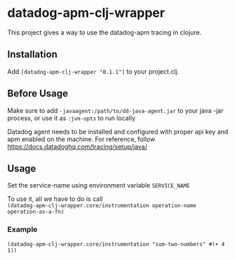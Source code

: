 # datadog-apm-clj-wrapper

This project gives a way to use the datadog-apm tracing in clojure.

## Installation

Add `[datadog-apm-clj-wrapper "0.1.1"]` to your project.clj.

## Before Usage
Make sure to add `-javaagent:/path/to/dd-java-agent.jar` to your java -jar process,
or use it as `:jvm-opts` to run locally

Datadog agent needs to be installed and configured with proper api key and apm enabled on the machine.
For reference, follow https://docs.datadoghq.com/tracing/setup/java/

## Usage

Set the service-name using environment variable `SERVICE_NAME`

To use it, all we have to do is call  
```(datadog-apm-clj-wrapper.core/instrumentation operation-name operation-as-a-fn)```

### Example

```(datadog-apm-clj-wrapper.core/instrumentation "sum-two-numbers" #(+ 4 1)) ```
